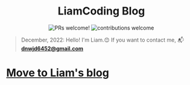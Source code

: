 <h1 align="center">
  LiamCoding Blog
</h1>

<p align="center">
  <img src="https://img.shields.io/badge/PRs-welcome-brightgreen.svg" alt="PRs welcome!"/>
  <img src="https://img.shields.io/badge/contributions-welcome-brightgreen.svg?style=flat" alt="contributions welcome"/>
</p>

> December, 2022: Hello! I'm Liam.😊  If you want to contact me, 📬 <u>**<dnwjd6452@gmail.com>**</u>

# [Move to Liam's blog](https://liampoet.github.io/)

